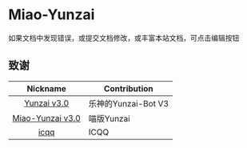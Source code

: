 # Miao-Yunzai 

如果文档中发现错误，或提交文档修改，或丰富本站文档，可点击编辑按钮

## 致谢

|                           Nickname                            | Contribution     |
|:-------------------------------------------------------------:|------------------|
|      [Yunzai v3.0](https://gitee.com/le-niao/Yunzai-Bot)      | 乐神的Yunzai-Bot V3 |
|      [Miao-Yunzai v3.0](https://github.com/yoimiya-kokomi/Miao-Yunzai)      | 喵版Yunzai |
| [icqq](https://github.com/icqqjs/icqq) | ICQQ             |